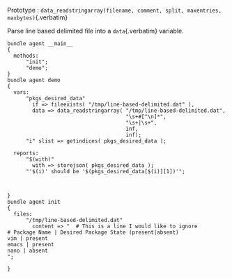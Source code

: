 Prototype
:   `data_readstringarray(filename, comment, split, maxentries, maxbytes)`{.verbatim}

Parse line based delimited file into a `data`{.verbatim} variable.

``` {.cfengine3 tangle="data_readstringarray.cf"}
bundle agent __main__
{
  methods:
      "init";
      "demo";
}
bundle agent demo
{
  vars:
      "pkgs_desired_data"
        if => fileexists( "/tmp/line-based-delimited.dat" ),
        data => data_readstringarray( "/tmp/line-based-delimited.dat",
                                      "\s+#[^\n]*",
                                      "\s+|\s+",
                                      inf,
                                      inf);
      "i" slist => getindices( pkgs_desired_data );

  reports:
      "$(with)"
        with => storejson( pkgs_desired_data );
      "'$(i)' should be '$(pkgs_desired_data[$(i)][1])'";



}
bundle agent init
{
  files:
      "/tmp/line-based-delimited.dat"
        content => "  # This is a line I would like to ignore
# Package Name | Desired Package State (present|absent)
vim | present
emacs | present
nano | absent
";

}
```
